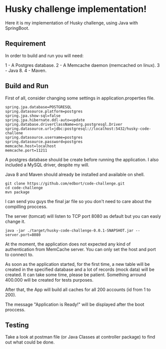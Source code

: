 # Husky challenge implementation!

Here it is my implementation of Husky challenge, using Java with SpringBoot.

## Requirement

In order to build and run you will need:

 1 - A Postgres database.
 2 - A Memcache daemon (memcached on linux).
 3 - Java 8.
 4 - Maven.

## Build and Run

First of all, consider changing some settings in application.properties file.

```
spring.jpa.database=POSTGRESQL
spring.datasource.platform=postgres
spring.jpa.show-sql=false
spring.jpa.hibernate.ddl-auto=update
spring.database.driverClassName=org.postgresql.Driver
spring.datasource.url=jdbc:postgresql://localhost:5432/husky-code-challene
spring.datasource.username=postgres
spring.datasource.password=postgres
memcache.host=localhost
memcache.port=11211
```

A postgres database should be create before running the application. I also included a MySQL driver, despite my will.

Java 8 and Maven should already be installed and available on shell. 

```
git clone https://github.com/edbort/code-challenge.git
cd code-challenge
mvn package
```

I can send you guys the final jar file so you don't need to care about the compilling proccess.

The server (tomcat) will listen to TCP port 8080 as default but you can easly change it.

```
java -jar ./target/husky-code-challenge-0.0.1-SNAPSHOT.jar --server.port=8080
```

At the moment, the application does not expected any kind of authentication from MemCache server. You can only set the host and port to connect to.

As soon as the application started, for the first time, a new table will be created in the specified database and a lot of records (mock data) will be created. It can take some time, please be patient. Something arround 400.000 will be created for tests purposes.

After that, the App will build all caches for all 200 accounts (id from 1 to 200).

The message "Application is Ready!" will be displayed after the boot proccess. 

## Testing

Take a look at postman file (or Java Classes at controller package) to find out what could be done.


